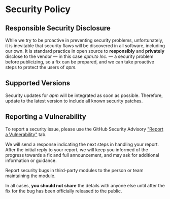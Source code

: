# Security Policy

## Responsible Security Disclosure

While we try to be proactive in preventing security problems, unfortunately, it is inevitable that security flaws will be discovered in all software, including our own. It is standard practice in open source to **responsibly** and **privately** disclose to the vendor — in this case *apm.to Inc.* — a security problem before publicizing, so a fix can be prepared, and we can take proactive steps to protect the users of *apm*.

## Supported Versions

Security updates for *apm* will be integrated as soon as possible. Therefore, update to the latest version to include all known security patches.

## Reporting a Vulnerability

To report a security issue, please use the GitHub Security Advisory ["Report a Vulnerability"](https://github.com/abapPM/.github/security/advisories/new) tab.

We will send a response indicating the next steps in handling your report. After the initial reply to your report, we will keep you informed of the progress towards a fix and full announcement, and may ask for additional information or guidance.

Report security bugs in third-party modules to the person or team maintaining the module. 

In all cases, **you should not share** the details with anyone else until after the fix for the bug has been officially released to the public.
